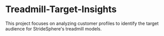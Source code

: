 # Treadmill-Target-Insights
This project focuses on analyzing customer profiles to identify the target audience for StrideSphere's treadmill models.
